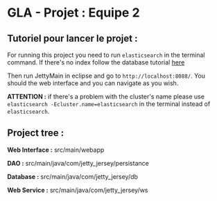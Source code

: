 # GLA - Projet : Equipe 2

## Tutoriel pour lancer le projet :

For running this project you need to run `elasticsearch` in the terminal
command. If there's no index follow the database tutorial [here](readmedb.md)

Then run JettyMain in eclipse and go to `http://localhost:8088/`. You should
the web interface and you can navigate as you wish.

**ATTENTION :** if there's a problem with the cluster's name please use
 `elasticsearch -Ecluster.name=elasticsearch` in the terminal instead of
 `elasticsearch`.

## Project tree :

**Web Interface :** src/main/webapp

**DAO :** src/main/java/com/jetty_jersey/persistance

**Database :** src/main/java/com/jetty_jersey/db

**Web Service :** src/main/java/com/jetty_jersey/ws
